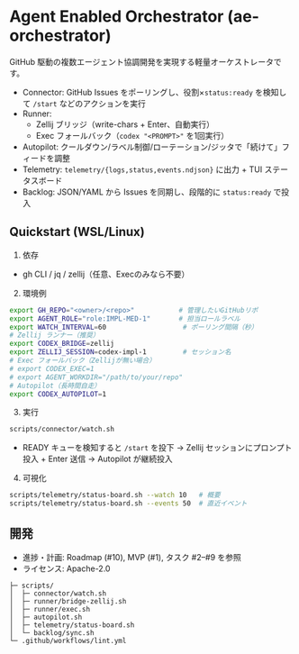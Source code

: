 # Agent Enabled Orchestrator (ae-orchestrator)

GitHub 駆動の複数エージェント協調開発を実現する軽量オーケストレータです。

- Connector: GitHub Issues をポーリングし、役割×`status:ready` を検知して `/start` などのアクションを実行
- Runner:
  - Zellij ブリッジ（write-chars + Enter、自動実行）
  - Exec フォールバック（`codex "<PROMPT>"` を1回実行）
- Autopilot: クールダウン/ラベル制御/ローテーション/ジッタで「続けて」フィードを調整
- Telemetry: `telemetry/{logs,status,events.ndjson}` に出力 + TUI ステータスボード
- Backlog: JSON/YAML から Issues を同期し、段階的に `status:ready` で投入

## Quickstart (WSL/Linux)

1) 依存
- gh CLI / jq / zellij（任意、Execのみなら不要）

2) 環境例
```bash
export GH_REPO="<owner>/<repo>"           # 管理したいGitHubリポ
export AGENT_ROLE="role:IMPL-MED-1"       # 担当ロールラベル
export WATCH_INTERVAL=60                   # ポーリング間隔（秒）
# Zellij ランナー（推奨）
export CODEX_BRIDGE=zellij
export ZELLIJ_SESSION=codex-impl-1         # セッション名
# Exec フォールバック（Zellijが無い場合）
# export CODEX_EXEC=1
# export AGENT_WORKDIR="/path/to/your/repo"
# Autopilot（長時間自走）
export CODEX_AUTOPILOT=1
```

3) 実行
```bash
scripts/connector/watch.sh
```
- READY キューを検知すると `/start` を投下 → Zellij セッションにプロンプト投入 + Enter 送信 → Autopilot が継続投入

4) 可視化
```bash
scripts/telemetry/status-board.sh --watch 10   # 概要
scripts/telemetry/status-board.sh --events 50  # 直近イベント
```

## 開発
- 進捗・計画: Roadmap (#10), MVP (#1), タスク #2–#9 を参照
- ライセンス: Apache-2.0

```
├─ scripts/
│  ├─ connector/watch.sh
│  ├─ runner/bridge-zellij.sh
│  ├─ runner/exec.sh
│  ├─ autopilot.sh
│  ├─ telemetry/status-board.sh
│  └─ backlog/sync.sh
└─ .github/workflows/lint.yml
```

